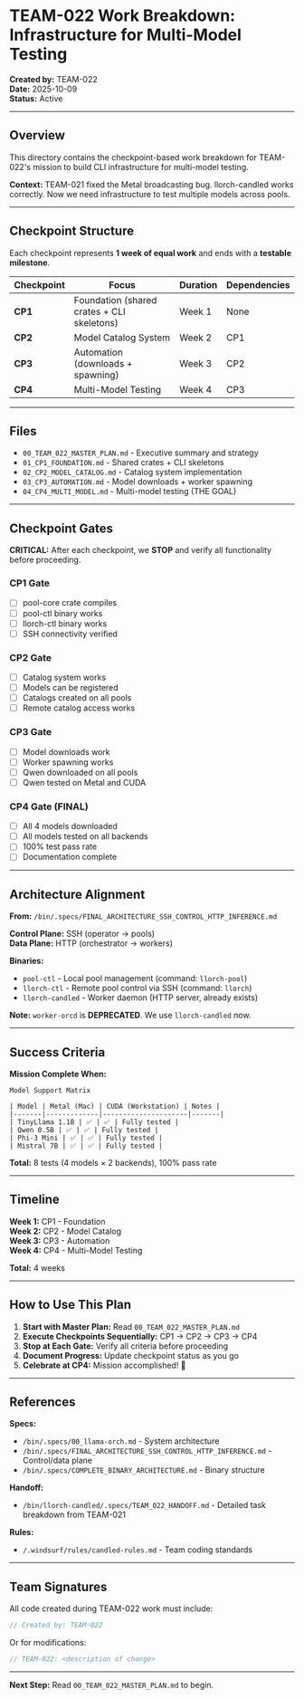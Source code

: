# TEAM-022 Work Breakdown: Infrastructure for Multi-Model Testing

**Created by:** TEAM-022  
**Date:** 2025-10-09  
**Status:** Active

---

## Overview

This directory contains the checkpoint-based work breakdown for TEAM-022's mission to build CLI infrastructure for multi-model testing.

**Context:** TEAM-021 fixed the Metal broadcasting bug. llorch-candled works correctly. Now we need infrastructure to test multiple models across pools.

---

## Checkpoint Structure

Each checkpoint represents **1 week of equal work** and ends with a **testable milestone**.

| Checkpoint | Focus | Duration | Dependencies |
|------------|-------|----------|--------------|
| **CP1** | Foundation (shared crates + CLI skeletons) | Week 1 | None |
| **CP2** | Model Catalog System | Week 2 | CP1 |
| **CP3** | Automation (downloads + spawning) | Week 3 | CP2 |
| **CP4** | Multi-Model Testing | Week 4 | CP3 |

---

## Files

- `00_TEAM_022_MASTER_PLAN.md` - Executive summary and strategy
- `01_CP1_FOUNDATION.md` - Shared crates + CLI skeletons
- `02_CP2_MODEL_CATALOG.md` - Catalog system implementation
- `03_CP3_AUTOMATION.md` - Model downloads + worker spawning
- `04_CP4_MULTI_MODEL.md` - Multi-model testing (THE GOAL)

---

## Checkpoint Gates

**CRITICAL:** After each checkpoint, we **STOP** and verify all functionality before proceeding.

### CP1 Gate
- [ ] pool-core crate compiles
- [ ] pool-ctl binary works
- [ ] llorch-ctl binary works
- [ ] SSH connectivity verified

### CP2 Gate
- [ ] Catalog system works
- [ ] Models can be registered
- [ ] Catalogs created on all pools
- [ ] Remote catalog access works

### CP3 Gate
- [ ] Model downloads work
- [ ] Worker spawning works
- [ ] Qwen downloaded on all pools
- [ ] Qwen tested on Metal and CUDA

### CP4 Gate (FINAL)
- [ ] All 4 models downloaded
- [ ] All models tested on all backends
- [ ] 100% test pass rate
- [ ] Documentation complete

---

## Architecture Alignment

**From:** `/bin/.specs/FINAL_ARCHITECTURE_SSH_CONTROL_HTTP_INFERENCE.md`

**Control Plane:** SSH (operator → pools)  
**Data Plane:** HTTP (orchestrator → workers)

**Binaries:**
- `pool-ctl` - Local pool management (command: `llorch-pool`)
- `llorch-ctl` - Remote pool control via SSH (command: `llorch`)
- `llorch-candled` - Worker daemon (HTTP server, already exists)

**Note:** `worker-orcd` is **DEPRECATED**. We use `llorch-candled` now.

---

## Success Criteria

**Mission Complete When:**

```
Model Support Matrix

| Model | Metal (Mac) | CUDA (Workstation) | Notes |
|-------|-------------|---------------------|-------|
| TinyLlama 1.1B | ✅ | ✅ | Fully tested |
| Qwen 0.5B | ✅ | ✅ | Fully tested |
| Phi-3 Mini | ✅ | ✅ | Fully tested |
| Mistral 7B | ✅ | ✅ | Fully tested |
```

**Total:** 8 tests (4 models × 2 backends), 100% pass rate

---

## Timeline

**Week 1:** CP1 - Foundation  
**Week 2:** CP2 - Model Catalog  
**Week 3:** CP3 - Automation  
**Week 4:** CP4 - Multi-Model Testing

**Total:** 4 weeks

---

## How to Use This Plan

1. **Start with Master Plan:** Read `00_TEAM_022_MASTER_PLAN.md`
2. **Execute Checkpoints Sequentially:** CP1 → CP2 → CP3 → CP4
3. **Stop at Each Gate:** Verify all criteria before proceeding
4. **Document Progress:** Update checkpoint status as you go
5. **Celebrate at CP4:** Mission accomplished! 🎉

---

## References

**Specs:**
- `/bin/.specs/00_llama-orch.md` - System architecture
- `/bin/.specs/FINAL_ARCHITECTURE_SSH_CONTROL_HTTP_INFERENCE.md` - Control/data plane
- `/bin/.specs/COMPLETE_BINARY_ARCHITECTURE.md` - Binary structure

**Handoff:**
- `/bin/llorch-candled/.specs/TEAM_022_HANDOFF.md` - Detailed task breakdown from TEAM-021

**Rules:**
- `/.windsurf/rules/candled-rules.md` - Team coding standards

---

## Team Signatures

All code created during TEAM-022 work must include:

```rust
// Created by: TEAM-022
```

Or for modifications:

```rust
// TEAM-022: <description of change>
```

---

**Next Step:** Read `00_TEAM_022_MASTER_PLAN.md` to begin.
